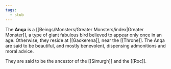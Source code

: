 ```yaml
---
tags:
  - stub
---
```

The **Anqa** is a [[Beings/Monsters/Greater Monsters/index|Greater Monster]], a type of giant fabulous bird believed to appear only once in an age. Otherwise, they reside at [[Gaokerena]], near the [[Throne]]. The Anqa are said to be beautiful, and mostly benevolent, dispensing admonitions and moral advice.

They are said to be the ancestor of the [[Simurgh]] and the [[Roc]].